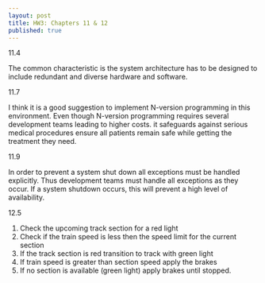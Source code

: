 ```yaml
---
layout: post
title: HW3: Chapters 11 & 12
published: true
---
```


11.4

The common characteristic is the system architecture has to be designed to include redundant and diverse hardware and software. 

11.7

I think it is a good suggestion to implement N-version programming in this environment. Even though N-version programming requires several development teams leading to higher costs. it  safeguards against serious medical procedures ensure all patients remain safe while getting the treatment they need.

11.9

In order to prevent a system shut down all exceptions must be handled explicitly. Thus development teams must handle all exceptions as they occur. If a system shutdown occurs, this will prevent a high level of availability. 

12.5
1. Check the upcoming track section for a red light
2. Check if the train speed is less then the speed limit for the current section
3. If the track section is red transition to track with green light
4. If train speed is greater than section speed apply the brakes
5. If no section is available (green light) apply brakes until stopped.
